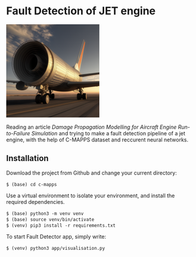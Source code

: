 # Fault Detection of JET engine
[<img src="app/assets/image.png" width="250"/>](app/assets/image.png) 

Reading an article *Damage Propagation Modelling for Aircraft Engine Run-to-Failure Simulation* and trying to make a fault detection pipeline of a jet engine, with the help of C-MAPPS dataset and reccurent neural networks.

## Installation
Download the project from Github and change your current directory:
```
$ (base) cd c-mapps
```
Use a virtual environment to isolate your environment, and install the required dependencies.
```
$ (base) python3 -m venv venv
$ (base) source venv/bin/activate
$ (venv) pip3 install -r requirements.txt
```

To start Fault Detector app, simply write:
```
$ (venv) python3 app/visualisation.py
```

